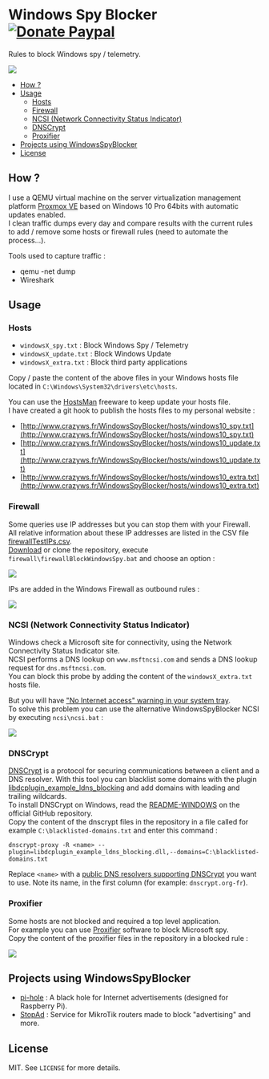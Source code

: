 # Windows Spy Blocker [![Donate Paypal](https://img.shields.io/badge/donate-paypal-blue.svg)](https://www.paypal.me/crazyws)

Rules to block Windows spy / telemetry.

![](../../wiki/img/logo-20160521.png)

<!-- START doctoc generated TOC please keep comment here to allow auto update -->
<!-- DON'T EDIT THIS SECTION, INSTEAD RE-RUN doctoc TO UPDATE -->


- [How ?](#how-)
- [Usage](#usage)
  - [Hosts](#hosts)
  - [Firewall](#firewall)
  - [NCSI (Network Connectivity Status Indicator)](#ncsi-network-connectivity-status-indicator)
  - [DNSCrypt](#dnscrypt)
  - [Proxifier](#proxifier)
- [Projects using WindowsSpyBlocker](#projects-using-windowsspyblocker)
- [License](#license)

<!-- END doctoc generated TOC please keep comment here to allow auto update -->

## How ?

I use a QEMU virtual machine on the server virtualization management platform [Proxmox VE](https://www.proxmox.com/en/) based on Windows 10 Pro 64bits with automatic updates enabled.<br />
I clean traffic dumps every day and compare results with the current rules to add / remove some hosts or firewall rules (need to automate the process...).

Tools used to capture traffic :
* qemu -net dump
* Wireshark

## Usage

### Hosts

* `windowsX_spy.txt` : Block Windows Spy / Telemetry
* `windowsX_update.txt` : Block Windows Update
* `windowsX_extra.txt` : Block third party applications

Copy / paste the content of the above files in your Windows hosts file located in `C:\Windows\System32\drivers\etc\hosts`.<br />

You can use the [HostsMan](http://www.abelhadigital.com/hostsman) freeware to keep update your hosts file.<br />
I have created a git hook to publish the hosts files to my personal website :
* [http://www.crazyws.fr/WindowsSpyBlocker/hosts/windows10_spy.txt](http://www.crazyws.fr/WindowsSpyBlocker/hosts/windows10_spy.txt)
* [http://www.crazyws.fr/WindowsSpyBlocker/hosts/windows10_update.txt](http://www.crazyws.fr/WindowsSpyBlocker/hosts/windows10_update.txt)
* [http://www.crazyws.fr/WindowsSpyBlocker/hosts/windows10_extra.txt](http://www.crazyws.fr/WindowsSpyBlocker/hosts/windows10_extra.txt)

### Firewall

Some queries use IP addresses but you can stop them with your Firewall.<br />
All relative information about these IP addresses are listed in the CSV file [firewallTestIPs.csv](https://github.com/crazy-max/WindowsSpyBlocker/blob/master/firewall/firewallTestIPs.csv).<br />
[Download](https://github.com/crazy-max/WindowsSpyBlocker/archive/master.zip) or clone the repository, execute `firewall\firewallBlockWindowsSpy.bat` and choose an option :<br />

![](../../wiki/img/firewallMenu-20160516.png)

IPs are added in the Windows Firewall as outbound rules :<br />

![](../../wiki/img/firewallRules-20160516.png)

### NCSI (Network Connectivity Status Indicator)

Windows check a Microsoft site for connectivity, using the Network Connectivity Status Indicator site.<br />
NCSI performs a DNS lookup on `www.msftncsi.com` and sends a DNS lookup request for `dns.msftncsi.com`.<br />
You can block this probe by adding the content of the `windowsX_extra.txt` hosts file.<br />

But you will have ["No Internet access" warning in your system tray](../../wiki/FAQ#no-internet-access-on-my-network-card).<br />
To solve this problem you can use the alternative WindowsSpyBlocker NCSI by executing `ncsi\ncsi.bat` :<br />

![](../../wiki/img/ncsiMenu-20160527.png)

### DNSCrypt

[DNSCrypt](https://dnscrypt.org/) is a protocol for securing communications between a client and a DNS resolver. With this tool you can blacklist some domains with the plugin [libdcplugin_example_ldns_blocking](https://github.com/jedisct1/dnscrypt-proxy#plugins) and add domains with leading and trailing wildcards.<br />
To install DNSCrypt on Windows, read the [README-WINDOWS](https://github.com/jedisct1/dnscrypt-proxy/blob/master/README-WINDOWS.markdown) on the official GitHub repository.<br />
Copy the content of the dnscrypt files in the repository in a file called for example `C:\blacklisted-domains.txt` and enter this command :

```
dnscrypt-proxy -R <name> --plugin=libdcplugin_example_ldns_blocking.dll,--domains=C:\blacklisted-domains.txt
```

Replace `<name>` with a [public DNS resolvers supporting DNSCrypt](https://github.com/jedisct1/dnscrypt-proxy/blob/master/dnscrypt-resolvers.csv) you want to use. Note its name, in the first column (for example: `dnscrypt.org-fr`).

### Proxifier

Some hosts are not blocked and required a top level application.<br />
For example you can use [Proxifier](https://www.proxifier.com/) software to block Microsoft spy.<br />
Copy the content of the proxifier files in the repository in a blocked rule :

![](../../wiki/img/proxifierRules-20160516.png)

## Projects using WindowsSpyBlocker

* [pi-hole](https://pi-hole.net/) : A black hole for Internet advertisements (designed for Raspberry Pi).
* [StopAd](http://stopad.generate.club/) : Service for MikroTik routers made to block "advertising" and more.

## License

MIT. See `LICENSE` for more details.
